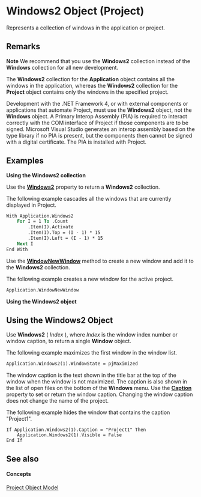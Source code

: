 
# Windows2 Object (Project)

Represents a collection of windows in the application or project.


## Remarks


 **Note**  We recommend that you use the  **Windows2** collection instead of the **Windows** collection for all new development.

The  **Windows2** collection for the **Application** object contains all the windows in the application, whereas the **Windows2** collection for the **Project** object contains only the windows in the specified project.

Development with the .NET Framework 4, or with external components or applications that automate Project, must use the  **Windows2** object, not the **Windows** object. A Primary Interop Assembly (PIA) is required to interact correctly with the COM interface of Project if those components are to be signed. Microsoft Visual Studio generates an interop assembly based on the type library if no PIA is present, but the components then cannot be signed with a digital certificate. The PIA is installed with Project.


## Examples

 **Using the Windows2 collection**

Use the  **[Windows2](038d051c-769d-3a14-c884-7b4b669d3cc8.md)** property to return a **Windows2** collection.

The following example cascades all the windows that are currently displayed in Project.




```vb
With Application.Windows2  
    For I = 1 To .Count  
        .Item(I).Activate  
        .Item(I).Top = (I - 1) * 15  
        .Item(I).Left = (I - 1) * 15  
    Next I  
End With
```

Use the  **[WindowNewWindow](fe0c2bcb-7bee-3bec-9c47-3015938ae75d.md)** method to create a new window and add it to the **Windows2** collection.

The following example creates a new window for the active project.




```vb
Application.WindowNewWindow
```

 **Using the Windows2 object**


## Using the Windows2 Object

Use  **Windows2** ( _Index_ ), where _Index_ is the window index number or window caption, to return a single **Window** object.

The following example maximizes the first window in the window list.




```vb
Application.Windows2(1).WindowState = pjMaximized
```

The window caption is the text shown in the title bar at the top of the window when the window is not maximized. The caption is also shown in the list of open files on the bottom of the  **Windows** menu. Use the **[Caption](02308676-1d72-9ac8-0654-6e510039efd1.md)** property to set or return the window caption. Changing the window caption does not change the name of the project.

The following example hides the window that contains the caption "Project1".




```
If Application.Windows2(1).Caption = "Project1" Then  
    Application.Windows2(1).Visible = False  
End If
```


## See also


#### Concepts


[Project Object Model](900b167b-88ec-ea88-15b7-27bb90c22ac6.md)